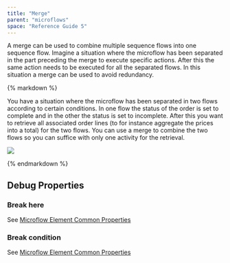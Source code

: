```yaml
---
title: "Merge"
parent: "microflows"
space: "Reference Guide 5"
---
```



A merge can be used to combine multiple sequence flows into one sequence flow. Imagine a situation where the microflow has been separated in the part preceding the merge to execute specific actions. After this the same action needs to be executed for all the separated flows. In this situation a merge can be used to avoid redundancy.

<div class="alert alert-info">{% markdown %}

You have a situation where the microflow has been separated in two flows according to certain conditions. In one flow the status of the order is set to complete and in the other the status is set to incomplete. After this you want to retrieve all associated order lines (to for instance aggregate the prices into a total) for the two flows. You can use a merge to combine the two flows so you can suffice with only one activity for the retrieval.

![](attachments/819203/917943.png)

{% endmarkdown %}</div>

## Debug Properties

### Break here

See [Microflow Element Common Properties](microflow-element-common-properties)

### Break condition

See [Microflow Element Common Properties](microflow-element-common-properties)
